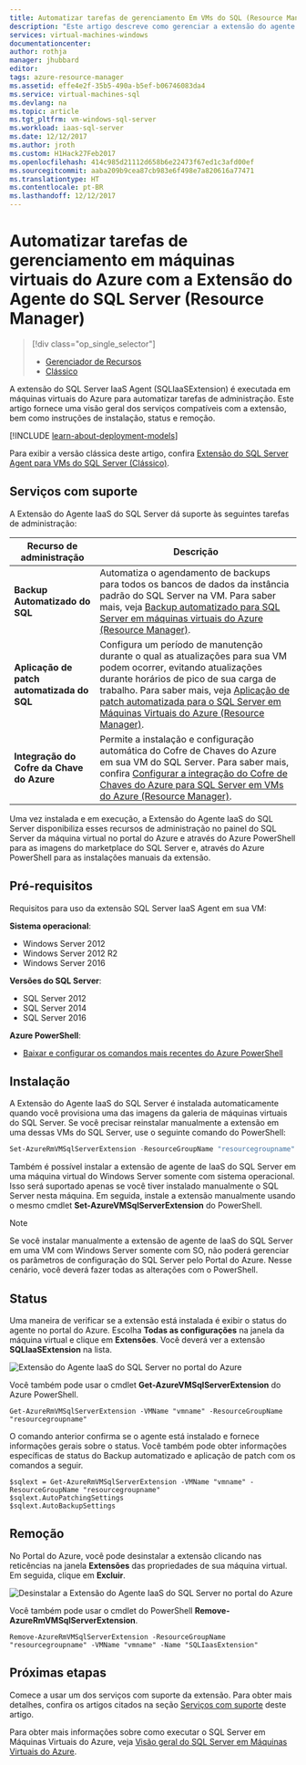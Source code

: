 ```yaml
---
title: Automatizar tarefas de gerenciamento Em VMs do SQL (Resource Manager) | Microsoft Docs
description: "Este artigo descreve como gerenciar a extensão do agente do SQL Server, que automatiza tarefas de administração específicas do SQL Server. Entre elas estão o Backup Automatizado, a Aplicação de Patch Automatizada e a Integração do Cofre de Chaves do Azure."
services: virtual-machines-windows
documentationcenter: 
author: rothja
manager: jhubbard
editor: 
tags: azure-resource-manager
ms.assetid: effe4e2f-35b5-490a-b5ef-b06746083da4
ms.service: virtual-machines-sql
ms.devlang: na
ms.topic: article
ms.tgt_pltfrm: vm-windows-sql-server
ms.workload: iaas-sql-server
ms.date: 12/12/2017
ms.author: jroth
ms.custom: H1Hack27Feb2017
ms.openlocfilehash: 414c985d21112d658b6e22473f67ed1c3afd00ef
ms.sourcegitcommit: aaba209b9cea87cb983e6f498e7a820616a77471
ms.translationtype: HT
ms.contentlocale: pt-BR
ms.lasthandoff: 12/12/2017
---
```

# <a name="automate-management-tasks-on-azure-virtual-machines-with-the-sql-server-agent-extension-resource-manager"></a>Automatizar tarefas de gerenciamento em máquinas virtuais do Azure com a Extensão do Agente do SQL Server (Resource Manager)
> [!div class="op_single_selector"]
> * [Gerenciador de Recursos](virtual-machines-windows-sql-server-agent-extension.md)
> * [Clássico](../classic/sql-server-agent-extension.md)
> 
> 

A extensão do SQL Server IaaS Agent (SQLIaaSExtension) é executada em máquinas virtuais do Azure para automatizar tarefas de administração. Este artigo fornece uma visão geral dos serviços compatíveis com a extensão, bem como instruções de instalação, status e remoção.

[!INCLUDE [learn-about-deployment-models](../../../../includes/learn-about-deployment-models-rm-include.md)]

Para exibir a versão clássica deste artigo, confira [Extensão do SQL Server Agent para VMs do SQL Server (Clássico)](../classic/sql-server-agent-extension.md).

## <a name="supported-services"></a>Serviços com suporte
A Extensão do Agente IaaS do SQL Server dá suporte às seguintes tarefas de administração:

| Recurso de administração | Descrição |
| --- | --- |
| **Backup Automatizado do SQL** |Automatiza o agendamento de backups para todos os bancos de dados da instância padrão do SQL Server na VM. Para saber mais, veja [Backup automatizado para SQL Server em máquinas virtuais do Azure (Resource Manager)](virtual-machines-windows-sql-automated-backup.md). |
| **Aplicação de patch automatizada do SQL** |Configura um período de manutenção durante o qual as atualizações para sua VM podem ocorrer, evitando atualizações durante horários de pico de sua carga de trabalho. Para saber mais, veja [Aplicação de patch automatizada para o SQL Server em Máquinas Virtuais do Azure (Resource Manager)](virtual-machines-windows-sql-automated-patching.md). |
| **Integração do Cofre da Chave do Azure** |Permite a instalação e configuração automática do Cofre de Chaves do Azure em sua VM do SQL Server. Para saber mais, confira [Configurar a integração do Cofre de Chaves do Azure para SQL Server em VMs do Azure (Resource Manager)](virtual-machines-windows-ps-sql-keyvault.md). |

Uma vez instalada e em execução, a Extensão do Agente IaaS do SQL Server disponibiliza esses recursos de administração no painel do SQL Server da máquina virtual no portal do Azure e através do Azure PowerShell para as imagens do marketplace do SQL Server e, através do Azure PowerShell para as instalações manuais da extensão. 

## <a name="prerequisites"></a>Pré-requisitos
Requisitos para uso da extensão SQL Server IaaS Agent em sua VM:

**Sistema operacional**:

* Windows Server 2012
* Windows Server 2012 R2
* Windows Server 2016

**Versões do SQL Server**:

* SQL Server 2012
* SQL Server 2014
* SQL Server 2016

**Azure PowerShell**:

* [Baixar e configurar os comandos mais recentes do Azure PowerShell](/powershell/azure/overview)

## <a name="installation"></a>Instalação
A Extensão do Agente IaaS do SQL Server é instalada automaticamente quando você provisiona uma das imagens da galeria de máquinas virtuais do SQL Server. Se você precisar reinstalar manualmente a extensão em uma dessas VMs do SQL Server, use o seguinte comando do PowerShell:

```powershell
Set-AzureRmVMSqlServerExtension -ResourceGroupName "resourcegroupname" -VMName "vmname" -Name "SQLIaasExtension" -Version "1.2" -Location "East US 2"
```

Também é possível instalar a extensão de agente de IaaS do SQL Server em uma máquina virtual do Windows Server somente com sistema operacional. Isso será suportado apenas se você tiver instalado manualmente o SQL Server nesta máquina. Em seguida, instale a extensão manualmente usando o mesmo cmdlet **Set-AzureVMSqlServerExtension** do PowerShell.

> [!NOTE]
> Se você instalar manualmente a extensão de agente de IaaS do SQL Server em uma VM com Windows Server somente com SO, não poderá gerenciar os parâmetros de configuração do SQL Server pelo Portal do Azure. Nesse cenário, você deverá fazer todas as alterações com o PowerShell.

## <a name="status"></a>Status
Uma maneira de verificar se a extensão está instalada é exibir o status do agente no portal do Azure. Escolha **Todas as configurações** na janela da máquina virtual e clique em **Extensões**. Você deverá ver a extensão **SQLIaaSExtension** na lista.

![Extensão do Agente IaaS do SQL Server no portal do Azure](./media/virtual-machines-windows-sql-server-agent-extension/azure-rm-sql-server-iaas-agent-portal.png)

Você também pode usar o cmdlet **Get-AzureVMSqlServerExtension** do Azure PowerShell.

    Get-AzureRmVMSqlServerExtension -VMName "vmname" -ResourceGroupName "resourcegroupname"

O comando anterior confirma se o agente está instalado e fornece informações gerais sobre o status. Você também pode obter informações específicas de status do Backup automatizado e aplicação de patch com os comandos a seguir.

    $sqlext = Get-AzureRmVMSqlServerExtension -VMName "vmname" -ResourceGroupName "resourcegroupname"
    $sqlext.AutoPatchingSettings
    $sqlext.AutoBackupSettings

## <a name="removal"></a>Remoção
No Portal do Azure, você pode desinstalar a extensão clicando nas reticências na janela **Extensões** das propriedades de sua máquina virtual. Em seguida, clique em **Excluir**.

![Desinstalar a Extensão do Agente IaaS do SQL Server no portal do Azure](./media/virtual-machines-windows-sql-server-agent-extension/azure-rm-sql-server-iaas-agent-uninstall.png)

Você também pode usar o cmdlet do PowerShell **Remove-AzureRmVMSqlServerExtension**.

    Remove-AzureRmVMSqlServerExtension -ResourceGroupName "resourcegroupname" -VMName "vmname" -Name "SQLIaasExtension"

## <a name="next-steps"></a>Próximas etapas
Comece a usar um dos serviços com suporte da extensão. Para obter mais detalhes, confira os artigos citados na seção [Serviços com suporte](#supported-services) deste artigo.

Para obter mais informações sobre como executar o SQL Server em Máquinas Virtuais do Azure, veja [Visão geral do SQL Server em Máquinas Virtuais do Azure](virtual-machines-windows-sql-server-iaas-overview.md).

